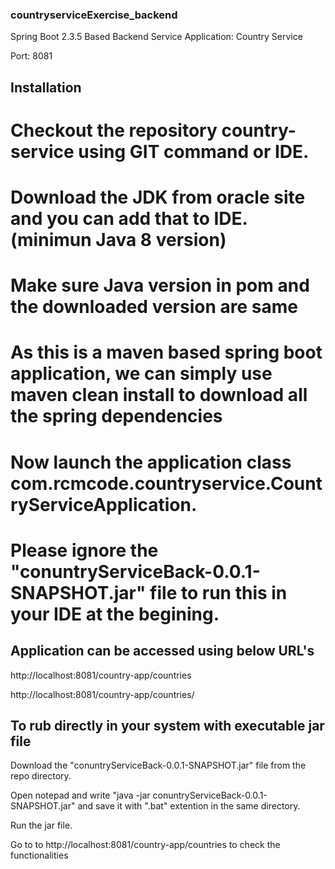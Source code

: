 ### countryserviceExercise_backend

Spring Boot 2.3.5 Based Backend Service
Application: Country Service

Port: 8081

## Installation
# Checkout the repository country-service using GIT command or IDE.
# Download the JDK from oracle site and you can add that to IDE. (minimun Java 8 version)
# Make sure Java version in pom and the downloaded version are same
# As this is a maven based spring boot application, we can simply use maven clean install to download all the spring dependencies
# Now launch the application class com.rcmcode.countryservice.CountryServiceApplication.
# Please ignore the "conuntryServiceBack-0.0.1-SNAPSHOT.jar" file to run this in your IDE at the begining. 


## Application can be accessed using below URL's


http://localhost:8081/country-app/countries

http://localhost:8081/country-app/countries/<name>
  
  
  ## To rub directly in your system with executable jar file
  
  Download the "conuntryServiceBack-0.0.1-SNAPSHOT.jar" file from the repo directory.
  
  Open notepad and write "java -jar conuntryServiceBack-0.0.1-SNAPSHOT.jar" and save it with ".bat" extention in the same directory. 
  
  Run the jar file.
  
  Go to to http://localhost:8081/country-app/countries to check the functionalities
